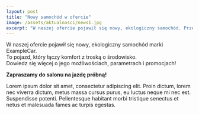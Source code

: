 ```yaml
---
layout: post
title: "Nowy samochód w ofercie"
image: /assets/aktualnosci/news1.jpg
excerpt: "W naszej ofercie pojawił się nowy, ekologiczny samochód. Przeczytaj więcej!"
---
```


W naszej ofercie pojawił się nowy, ekologiczny samochód marki ExampleCar.  
To pojazd, który łączy komfort z troską o środowisko.  
Dowiedz się więcej o jego możliwościach, parametrach i promocjach!

**Zapraszamy do salonu na jazdę próbną!**

Lorem ipsum dolor sit amet, consectetur adipiscing elit. Proin dictum, lorem nec viverra dictum, metus massa cursus purus, eu luctus neque mi nec est. Suspendisse potenti. Pellentesque habitant morbi tristique senectus et netus et malesuada fames ac turpis egestas.
